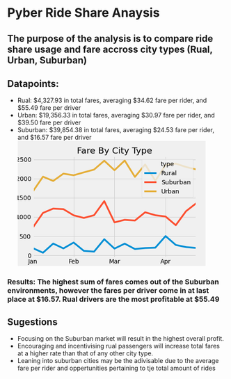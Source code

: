 # Pyber Ride Share Anaysis
## The purpose of the analysis is to compare ride share usage and fare  accross city types (Rual, Urban, Suburban)

## Datapoints:
- Rual: $4,327.93 in total fares, averaging $34.62 fare per rider, and $55.49 fare per driver
- Urban: $19,356.33 in total fares, averaging $30.97 fare per rider, and $39.50 fare per driver
- Suburban: $39,854.38 in total fares, averaging $24.53 fare per rider, and $16.57 fare per driver
![image](Analysis/Fare_Line_Graph.png)
### Results: The highest sum of fares comes out of the Suburban environments, however the fares per driver come in at last place at $16.57. Rual drivers are the most profitable at $55.49 
## Sugestions
- Focusing on the Suburban market will result in the highest overall profit.
- Encouraging and incentivising rual passengers will increase total fares at a higher rate than that of any other city type.
- Leaning into suburban cities may be the adivisable due to the average fare per rider and oppertunities pertaining to tje total amount of rides 
